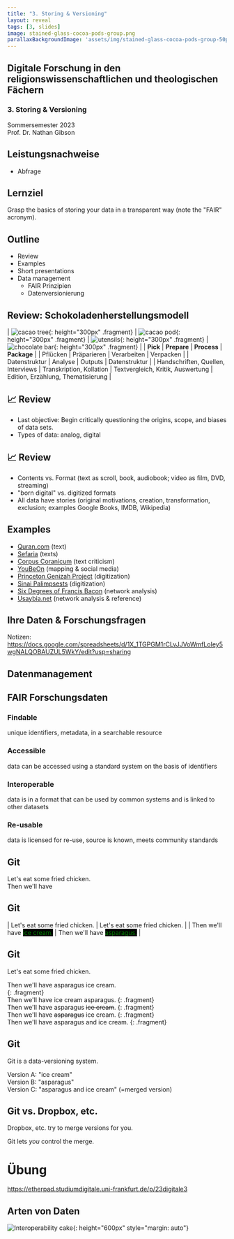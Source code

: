 ```yaml
---
title: "3. Storing & Versioning"
layout: reveal
tags: [3, slides]
image: stained-glass-cocoa-pods-group.png
parallaxBackgroundImage: 'assets/img/stained-glass-cocoa-pods-group-50per.png'
---
```


## Digitale Forschung in den religionswissenschaftlichen und theologischen Fächern

### 3. Storing & Versioning

Sommersemester 2023  
Prof. Dr. Nathan Gibson

## Leistungsnachweise

- Abfrage

## Lernziel

Grasp the basics of storing your data in a transparent way (note the "FAIR" acronym).

## Outline

- Review
- Examples
- Short presentations
- Data management
  - FAIR Prinzipien
  - Datenversionierung

## Review: Schokoladenherstellungsmodell

| ![cacao tree](../assets/img/cacao.svg){: height="300px" .fragment} | ![cacao pod](../assets/img/seed.svg){: height="300px" .fragment} | ![utensils](../assets/img/utensils.svg){: height="300px" .fragment} | ![chocolate bar](../assets/img/chocolate.svg){: height="300px" .fragment} |
| **Pick** | **Prepare** | **Process** | **Package** |
| Pflücken | Präparieren | Verarbeiten | Verpacken |
| Datenstruktur | Analyse | Outputs | Datenstruktur |
| Handschriften, Quellen, Interviews | Transkription, Kollation | Textvergleich, Kritik, Auswertung | Edition, Erzählung, Thematisierung |

## 📈 Review

- Last objective: Begin critically questioning the origins, scope, and biases of data sets.
- Types of data: analog, digital

## 📈 Review

- Contents vs. Format (text as scroll, book, audiobook; video as film, DVD, streaming)
- "born digital" vs. digitized formats
- All data have stories (original motivations, creation, transformation, exclusion; examples Google Books, IMDB, Wikipedia)

## Examples

- [Quran.com](https://quran.com/) (text)
- [Sefaria](https://www.sefaria.org) (texts)
- [Corpus Coranicum](https://corpuscoranicum.de) (text criticism) 
- [YouBeOn](https://app.youbeon.eu/places) (mapping & social media)
- [Princeton Genizah Project](https://geniza.princeton.edu/en/documents/) (digitization)
- [Sinai Palimpsests](https://sinaimanuscripts.library.ucla.edu/) (digitization)
- [Six Degrees of Francis Bacon](http://www.sixdegreesoffrancisbacon.com/) (network analysis)
- [Usaybia.net](https://usaybia.net) (network analysis & reference)

## Ihre Daten & Forschungsfragen

Notizen: <https://docs.google.com/spreadsheets/d/1X_1TGPGM1rCLvJJVoWmfLoIey5wgNALQOBAUZUL5WkY/edit?usp=sharing>

## Datenmanagement

## FAIR Forschungsdaten

### Findable

unique identifiers, metadata, in a searchable resource

### Accessible

data can be accessed using a standard system on the basis of identifiers

### Interoperable

data is in a format that can be used by common systems and is linked to other datasets

### Re-usable

data is licensed for re-use, source is known, meets community standards

## Git

Let's eat some fried chicken.  
Then we'll have 

## Git

| Let's eat some fried chicken. |  Let's eat some fried chicken. |
| Then we'll have <span style="color:green; background:black">ice cream.</span> | Then we'll have <span style="color:green; background:black">asparagus.</span> |

## Git

Let's eat some fried chicken.  

Then we'll have asparagus ice cream.  
{: .fragment}  
Then we'll have ice cream asparagus. 
{: .fragment}  
Then we'll have asparagus ~~ice cream~~. 
{: .fragment}  
Then we'll have ~~asparagus~~ ice cream. 
{: .fragment}  
Then we'll have asparagus and ice cream. 
{: .fragment}  

## Git

Git is a data-versioning system. 

Version A: "ice cream"  
Version B: "asparagus"  
Version C: "asparagus and ice cream" (=merged version)

## Git vs. Dropbox, etc.

Dropbox, etc. try to merge versions for you.

Git lets *you* control the merge. 

# Übung

<https://etherpad.studiumdigitale.uni-frankfurt.de/p/23digitale3>

## Arten von Daten

![Interoperability cake](../assets/img/layered-cake.svg){: height="600px" style="margin: auto"}